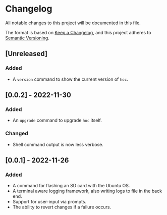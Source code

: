 # Changelog

All notable changes to this project will be documented in this file.

The format is based on [Keep a Changelog](https://keepachangelog.com/en/1.0.0/),
and this project adheres to [Semantic Versioning](https://semver.org/spec/v2.0.0.html).

## [Unreleased]

### Added

- A `version` command to show the current version of `hoc`.

## [0.0.2] - 2022-11-30

### Added

- An `upgrade` command to upgrade `hoc` itself.

### Changed

- Shell command output is now less verbose.

## [0.0.1] - 2022-11-26

### Added

- A command for flashing an SD card with the Ubuntu OS.
- A terminal aware logging framework, also writing logs to file in the back end.
- Support for user-input via prompts.
- The ability to revert changes if a failure occurs.
